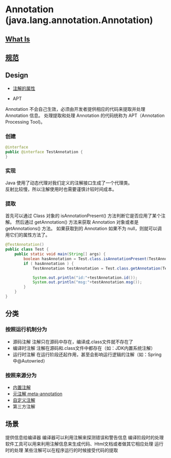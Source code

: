 # Annotation (java.lang.annotation.Annotation)

## [What Is](WhatIs.md)

## [规范](Std.md)

## Design

* [注解的属性](Property.md)

* APT

Annotation 不会自己生效，必须由开发者提供相应的代码来提取并处理 Annotation 信息。
处理提取和处理 Annotation 的代码统称为 APT（Annotation Processing Tool)。

### 创建

```java
@interface
public @interface TestAnnotation {
}
```

### 实现

Java 使用了动态代理对我们定义的注解接口生成了一个代理类。  
反射比较慢，所以注解使用时也需要谨慎计较时间成本。  

### 提取

首先可以通过 Class 对象的 isAnnotationPresent() 方法判断它是否应用了某个注解。
然后通过 getAnnotation() 方法来获取 Annotation 对象或者是 getAnnotations() 方法。
如果获取到的 Annotation 如果不为 null，则就可以调用它们的属性方法了。

```java
@TestAnnotation()
public class Test {
    public static void main(String[] args) {
        boolean hasAnnotation = Test.class.isAnnotationPresent(TestAnnotation.class);
        if ( hasAnnotation ) {
            TestAnnotation testAnnotation = Test.class.getAnnotation(TestAnnotation.class);

            System.out.println("id:"+testAnnotation.id());
            System.out.println("msg:"+testAnnotation.msg());
        }
    }
}
```

## 分类

### 按照运行机制分为 

* 源码注解 注解只在源码中存在，编译成.class文件就不存在了 
* 编译时注解 注解在源码和.class文件中都存在（如：JDK内置系统注解） 
* 运行时注解 在运行阶段还起作用，甚至会影响运行逻辑的注解（如：Spring中@Autowried） 

### 按照来源分为   

* [内置注解](Buildin-annotation.md)
* [元注解 meta-annotation](meta-annotation.md)
* [自定义注解](UD-annotation.md)
* 第三方注解


## 场景

提供信息给编译器
	编译器可以利用注解来探测错误和警告信息 
编译阶段时的处理
	软件工具可以用来利用注解信息来生成代码、Html文档或者做其它相应处理
运行时的处理
	某些注解可以在程序运行的时候接受代码的提取
  